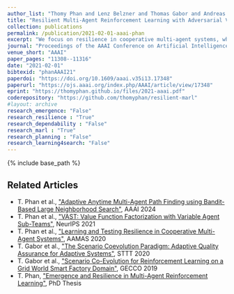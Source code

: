```yaml
---
author_list: "Thomy Phan and Lenz Belzner and Thomas Gabor and Andreas Sedlmeier and Fabian Ritz and Claudia Linnhoff-Popien"
title: "Resilient Multi-Agent Reinforcement Learning with Adversarial Value Decomposition"
collection: publications
permalink: /publication/2021-02-01-aaai-phan
excerpt: "We focus on resilience in cooperative multi-agent systems, where agents can change their behavior due to udpates or failures of hardware and software components. Current state-of-the-art approaches to cooperative multi-agent reinforcement learning (MARL) have either focused on idealized settings without any changes or on very specialized scenarios, where the number of changing agents is fixed, e.g., in extreme cases with only one productive agent. Therefore, we propose Resilient Adversarial value Decomposition with Antagonist-Ratios (RADAR). RADAR offers a value decomposition scheme to train competing teams of varying size for improved resilience against arbitrary agent changes. We evaluate RADAR in two cooperative multi-agent domains and show that RADAR achieves better worst case performance w.r.t. arbitrary agent changes than state-of-the-art MARL."
journal: "Proceedings of the AAAI Conference on Artificial Intelligence"
venue_short: "AAAI"
paper_pages: "11308--11316"
date: "2021-02-01"
bibtexid: "phanAAAI21"
paperdoi: "https://doi.org/10.1609/aaai.v35i13.17348"
paperurl: "https://ojs.aaai.org/index.php/AAAI/article/view/17348"
eprint: "https://thomyphan.github.io/files/2021-aaai.pdf"
coderepository: "https://github.com/thomyphan/resilient-marl"
#layout: archive
research_emergence: "False"
research_resilience : "True"
research_dependability : "False"
research_marl : "True"
research_planning : "False"
research_learning4search: "False"
---
```


{% include base_path %}

## Related Articles
- T. Phan et al., ["Adaptive Anytime Multi-Agent Path Finding using Bandit-Based Large Neighborhood Search"](https://thomyphan.github.io/publication/2024-02-01-aaai-phan), AAAI 2024
- T. Phan et al., ["VAST: Value Function Factorization with Variable Agent Sub-Teams"](https://thomyphan.github.io/publication/2021-12-01-neurips-phan), NeurIPS 2021
- T. Phan et al., ["Learning and Testing Resilience in Cooperative Multi-Agent Systems"](https://thomyphan.github.io/publication/2020-05-01-aamas-phan), AAMAS 2020
- T. Gabor et al., ["The Scenario Coevolution Paradigm: Adaptive Quality Assurance for Adaptive Systems"](https://thomyphan.github.io/publication/2020-01-01-sttt-gabor), STTT 2020
- T. Gabor et al., ["Scenario Co-Evolution for Reinforcement Learning on a Grid World Smart Factory Domain"](https://thomyphan.github.io/publication/2019-06-01-gecco-gabor), GECCO 2019
- T. Phan, ["Emergence and Resilience in Multi-Agent Reinforcement Learning"](https://thomyphan.github.io/publication/2023-06-26-phd-thesis-phan), PhD Thesis